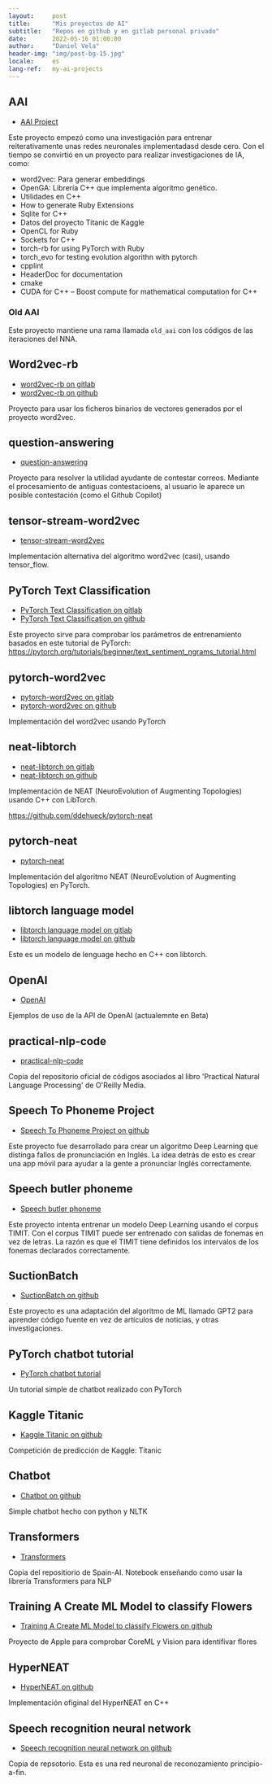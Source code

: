 ```yaml
---
layout:     post
title:      "Mis proyectos de AI"
subtitle:   "Repos en github y en gitlab personal privado"
date:       2022-05-16 01:00:00
author:     "Daniel Vela"
header-img: "img/post-bg-15.jpg"
locale:     es
lang-ref:   my-ai-projects
---
```


## AAI

- [AAI Project](https://gitlab/ai/aai)

Este proyecto empezó como una investigación para entrenar reiterativamente unas redes neuronales implementadasd desde cero. Con el tiempo se convirtió en un proyecto para realizar investigaciones de IA, como: 

- word2vec: Para generar embeddings
- OpenGA: Librería C++ que implementa algoritmo genético.
- Utilidades en C++
- How to generate Ruby Extensions
- Sqlite for C++
- Datos del proyecto Titanic de Kaggle
- OpenCL for Ruby
- Sockets for C++
- torch-rb for using PyTorch with Ruby
- torch_evo for testing evolution algorithn with pytorch 
- cpplint
- HeaderDoc for documentation
- cmake
- CUDA for C++
– Boost compute for mathematical computation for C++

### Old AAI

Este proyecto mantiene una rama llamada `old_aai` con los códigos de las iteraciones del NNA.

## Word2vec-rb

- [word2vec-rb on gitlab](https://gitlab/ai/word2vec-rb)
- [word2vec-rb on github](https://github.com/madcato/word2vec-rb)

Proyecto para usar los ficheros binarios de vectores generados por el proyecto word2vec.

## question-answering

- [question-answering](https://gitlab/ai/question-answering)

Proyecto para resolver la utilidad ayudante de contestar correos. Mediante el procesamiento de antiguas contestacioens, al usuario le aparece un posible contestación (como el Github Copilot)

## tensor-stream-word2vec

- [tensor-stream-word2vec](https://gitlab/ai/tensor-stream-word2vec)

Implementación alternativa del algoritmo word2vec (casi), usando tensor_flow.

## PyTorch Text Classification

- [PyTorch Text Classification on gitlab](https://gitlab/ai/pytorch-text-classification) 
- [PyTorch Text Classification on github](https://github.com/madcato/pytorch-text-classification)

Este proyecto sirve para comprobar los parámetros de entrenamiento basados en este tutorial de PyTorch: https://pytorch.org/tutorials/beginner/text_sentiment_ngrams_tutorial.html

## pytorch-word2vec

- [pytorch-word2vec on gitlab](https://gitlab/ai/pytorch-word2vec)
- [pytorch-word2vec on github](https://github.com/madcato/pytorch-word2vec)

Implementación del word2vec usando PyTorch

## neat-libtorch

- [neat-libtorch on gitlab](https://gitlab/ai/neat-libtorch)
- [neat-libtorch on github](https://github.com/madcato/neat-libtorch)

Implementación de NEAT (NeuroEvolution of Augmenting Topologies) usando C++ con LibTorch.

https://github.com/ddehueck/pytorch-neat

## pytorch-neat

- [pytorch-neat](https://gitlab/ai/pytorch-neat)

Implementación del algoritmo NEAT (NeuroEvolution of Augmenting Topologies) en PyTorch.

## libtorch language model

- [libtorch language model on gitlab](https://gitlab/ai/libtorch-lm)
- [libtorch language model on  github](https://github.com/madcato/libtorch-lm)

Este es un modelo de lenguage hecho en C++ con libtorch.

## OpenAI

- [OpenAI](https://gitlab/ai/openai)

Ejemplos de uso de la API de OpenAI (actualemnte en Beta)

## practical-nlp-code

- [practical-nlp-code](https://github.com/madcato/practical-nlp-code)

Copia del repositorio oficial de códigos asociados al libro 'Practical Natural Language Processing' de O'Reilly Media.

## Speech To Phoneme Project

- [Speech To Phoneme Project on github](https://github.com/madcato/speechtophoneme)

Este proyecto fue desarrollado para crear un algoritmo Deep Learning que distinga fallos de pronunciación en Inglés. La idea detrás de esto es crear una app móvil para ayudar a la gente a pronunciar Inglés correctamente.

## Speech butler phoneme

- [Speech butler phoneme](https://github.com/madcato/speechbutlerphoneme)

Este proyecto intenta entrenar un modelo Deep Learning usando el corpus TIMIT. Con el corpus TIMIT puede ser entrenado con salidas de fonemas en vez de letras. La razón es que el TIMIT tiene definidos los intervalos de los fonemas declarados correctamente.

## SuctionBatch

- [SuctionBatch on github](https://github.com/madcato/SuctionBatch)

Este proyecto es una adaptación del algoritmo de ML llamado GPT2 para aprender código fuente en vez de artículos de noticias, y otras investigaciones.

## PyTorch chatbot tutorial

- [PyTorch chatbot tutorial](https://github.com/madcato/pytorch_chatbot_tutorial)

Un tutorial simple de chatbot realizado con PyTorch

## Kaggle Titanic

- [Kaggle Titanic on github](https://github.com/madcato/kaggel-titanic)

Competición de predicción de Kaggle: Titanic

## Chatbot

- [Chatbot on github](https://github.com/madcato/chatbot)

Simple chatbot hecho con python y NLTK

## Transformers 

- [Transformers](https://github.com/madcato/transformers)

Copia del repositiorio de Spain-AI. Notebook enseñando como usar la librería Transformers para NLP

## Training A Create ML Model to classify Flowers

- [Training A Create ML Model to classify Flowers on github](https://github.com/madcato/TrainingACreateMLModelToClassifyFlowers)

Proyecto de Apple para comprobar CoreML y Vision para identifivar flores

## HyperNEAT

- [HyperNEAT on github](https://github.com/madcato/HyperNEAT)

Implementación ofiginal del HyperNEAT en C++

## Speech recognition neural network

- [Speech recognition neural network on github](https://github.com/madcato/speech-recognition-neural-network)

Copia de repsotorio. Esta es una red neuronal de reconozamiento principio-a-fin.